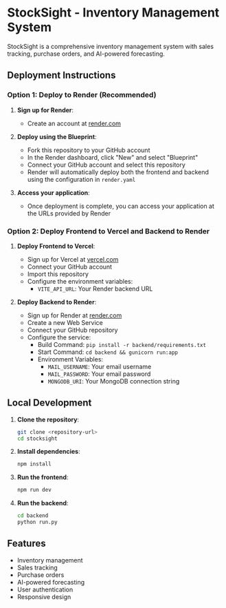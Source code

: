 # StockSight - Inventory Management System

StockSight is a comprehensive inventory management system with sales tracking, purchase orders, and AI-powered forecasting.

## Deployment Instructions

### Option 1: Deploy to Render (Recommended)

1. **Sign up for Render**:
   - Create an account at [render.com](https://render.com)

2. **Deploy using the Blueprint**:
   - Fork this repository to your GitHub account
   - In the Render dashboard, click "New" and select "Blueprint"
   - Connect your GitHub account and select this repository
   - Render will automatically deploy both the frontend and backend using the configuration in `render.yaml`

3. **Access your application**:
   - Once deployment is complete, you can access your application at the URLs provided by Render

### Option 2: Deploy Frontend to Vercel and Backend to Render

1. **Deploy Frontend to Vercel**:
   - Sign up for Vercel at [vercel.com](https://vercel.com)
   - Connect your GitHub account
   - Import this repository
   - Configure the environment variables:
     - `VITE_API_URL`: Your Render backend URL

2. **Deploy Backend to Render**:
   - Sign up for Render at [render.com](https://render.com)
   - Create a new Web Service
   - Connect your GitHub repository
   - Configure the service:
     - Build Command: `pip install -r backend/requirements.txt`
     - Start Command: `cd backend && gunicorn run:app`
     - Environment Variables:
       - `MAIL_USERNAME`: Your email username
       - `MAIL_PASSWORD`: Your email password
       - `MONGODB_URI`: Your MongoDB connection string

## Local Development

1. **Clone the repository**:
   ```bash
   git clone <repository-url>
   cd stocksight
   ```

2. **Install dependencies**:
   ```bash
   npm install
   ```

3. **Run the frontend**:
   ```bash
   npm run dev
   ```

4. **Run the backend**:
   ```bash
   cd backend
   python run.py
   ```

## Features

- Inventory management
- Sales tracking
- Purchase orders
- AI-powered forecasting
- User authentication
- Responsive design
